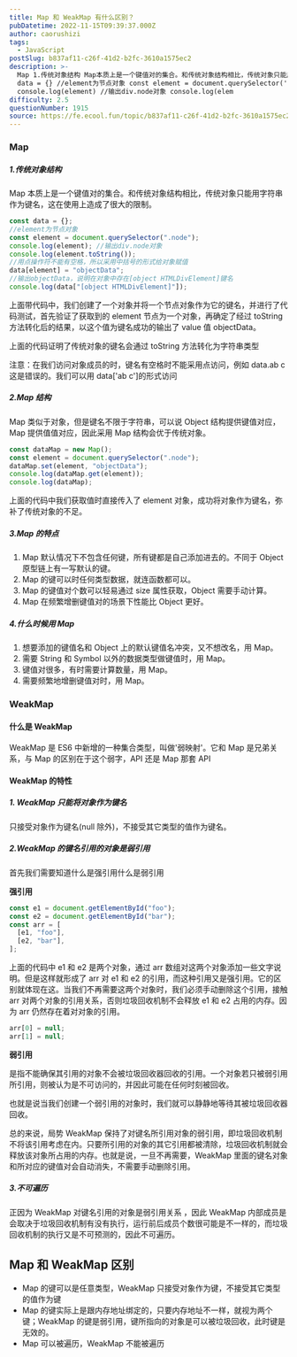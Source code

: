 ```yaml
---
title: Map 和 WeakMap 有什么区别？
pubDatetime: 2022-11-15T09:39:37.000Z
author: caorushizi
tags:
  - JavaScript
postSlug: b837af11-c26f-41d2-b2fc-3610a1575ec2
description: >-
  Map 1.传统对象结构 Map本质上是一个键值对的集合。和传统对象结构相比，传统对象只能用字符串作为键名，这在使用上造成了很大的限制。 const
  data = {} //element为节点对象 const element = document.querySelector('.node')
  console.log(element) //输出div.node对象 console.log(elem
difficulty: 2.5
questionNumber: 1915
source: https://fe.ecool.fun/topic/b837af11-c26f-41d2-b2fc-3610a1575ec2
---
```


### Map

##### 1.传统对象结构

Map 本质上是一个键值对的集合。和传统对象结构相比，传统对象只能用字符串作为键名，这在使用上造成了很大的限制。

```javascript
const data = {};
//element为节点对象
const element = document.querySelector(".node");
console.log(element); //输出div.node对象
console.log(element.toString());
//用点操作符不能有空格，所以采用中括号的形式给对象赋值
data[element] = "objectData";
//输出objectData，说明在对象中存在[object HTMLDivElement]键名
console.log(data["[object HTMLDivElement]"]);
```

上面带代码中，我们创建了一个对象并将一个节点对象作为它的键名，并进行了代码测试，首先验证了获取到的 element 节点为一个对象，再确定了经过 toString 方法转化后的结果，以这个值为键名成功的输出了 value 值 objectData。

上面的代码证明了传统对象的键名会通过 toString 方法转化为字符串类型

注意：在我们访问对象成员的时，键名有空格时不能采用点访问，例如 data.ab c
这是错误的。我们可以用 data['ab c']的形式访问

##### 2.Map 结构

Map 类似于对象，但是键名不限于字符串，可以说 Object 结构提供键值对应，Map 提供值值对应，因此采用 Map 结构会优于传统对象。

```javascript
const dataMap = new Map();
const element = document.querySelector(".node");
dataMap.set(element, "objectData");
console.log(dataMap.get(element));
console.log(dataMap);
```

上面的代码中我们获取值时直接传入了 element 对象，成功将对象作为键名，弥补了传统对象的不足。

##### 3.Map 的特点

1. Map 默认情况下不包含任何键，所有键都是自己添加进去的。不同于 Object 原型链上有一写默认的键。
2. Map 的键可以时任何类型数据，就连函数都可以。
3. Map 的键值对个数可以轻易通过 size 属性获取，Object 需要手动计算。
4. Map 在频繁增删键值对的场景下性能比 Object 更好。

##### 4.什么时候用 Map

1. 想要添加的键值名和 Object 上的默认键值名冲突，又不想改名，用 Map。
2. 需要 String 和 Symbol 以外的数据类型做键值时，用 Map。
3. 键值对很多，有时需要计算数量，用 Map。
4. 需要频繁地增删键值对时，用 Map。

### WeakMap

#### 什么是 WeakMap

WeakMap 是 ES6 中新增的一种集合类型，叫做'弱映射'。它和 Map 是兄弟关系，与 Map 的区别在于这个弱字，API 还是 Map 那套 API

#### WeakMap 的特性

##### 1. WeakMap 只能将对象作为键名

只接受对象作为键名(null 除外)，不接受其它类型的值作为键名。

##### 2.WeakMap 的键名引用的对象是弱引用

首先我们需要知道什么是强引用什么是弱引用

**强引用**

```javascript
const e1 = document.getElementById("foo");
const e2 = document.getElementById("bar");
const arr = [
  [e1, "foo"],
  [e2, "bar"],
];
```

上面的代码中 e1 和 e2 是两个对象，通过 arr 数组对这两个对象添加一些文字说明。但是这样就形成了 arr 对 e1 和 e2 的引用，而这种引用又是强引用。它的区别就体现在这。当我们不再需要这两个对象时，我们必须手动删除这个引用，接触 arr 对两个对象的引用关系，否则垃圾回收机制不会释放 e1 和 e2 占用的内存。因为 arr 仍然存在着对对象的引用。

```javascript
arr[0] = null;
arr[1] = null;
```

**弱引用**

是指不能确保其引用的对象不会被垃圾回收器回收的引用。一个对象若只被弱引用所引用，则被认为是不可访问的，并因此可能在任何时刻被回收。

也就是说当我们创建一个弱引用的对象时，我们就可以静静地等待其被垃圾回收器回收。

总的来说，局势 WeakMap 保持了对键名所引用对象的弱引用，即垃圾回收机制不将该引用考虑在内。只要所引用的对象的其它引用都被清除，垃圾回收机制就会释放该对象所占用的内存。也就是说，一旦不再需要，WeakMap 里面的键名对象和所对应的键值对会自动消失，不需要手动删除引用。

##### 3.不可遍历

正因为 WeakMap 对键名引用的对象是弱引用关系 ，因此 WeakMap 内部成员是会取决于垃圾回收机制有没有执行，运行前后成员个数很可能是不一样的，而垃圾回收机制的执行又是不可预测的，因此不可遍历。

## Map 和 WeakMap 区别

- Map 的键可以是任意类型，WeakMap 只接受对象作为键，不接受其它类型的值作为键
- Map 的键实际上是跟内存地址绑定的，只要内存地址不一样，就视为两个键；WeakMap 的键是弱引用，键所指向的对象是可以被垃圾回收，此时键是无效的。
- Map 可以被遍历，WeakMap 不能被遍历

